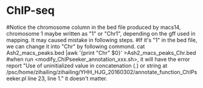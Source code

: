 # ChIP-seq
#Notice the chromosome column in the bed file produced by macs14, chromosome 1 maybe written as "1" or "Chr1", depending on the gff used in mapping. It may caused mistake in following steps.
#If it's "1" in the bed file, we can change it into "Chr" by following commond.
cat Ash2_macs_peaks.bed |awk '{print "Chr" $0}' >Ash2_macs_peaks_Chr.bed
#when run <modify_ChIPseeker_annotation_xxx.sh>, it will have the error report "Use of uninitialized value in concatenation (.) or string at /psc/home/zihailing/zihailing/YHH_HJG_20160302/annotate_function_ChIPseeker.pl line 23, <GEN0> line 1." it doesn't matter.
